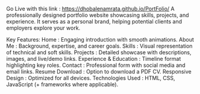 Go Live with this link : https://dhobalenamrata.github.io/PortFolio/
A professionally designed portfolio website showcasing skills, projects, and experience. It serves as a personal brand, helping potential clients and employers explore your work.

Key Features:
  Home                    : Engaging introduction with smooth animations.
  About Me                : Background, expertise, and career goals.
  Skills                  : Visual representation of technical and soft skills.
  Projects                : Detailed showcase with descriptions, images, and live/demo links.
  Experience & Education  : Timeline format highlighting key roles.
  Contact                 : Professional form with social media and email links.
  Resume Download         : Option to download a PDF CV.
  Responsive Design       : Optimized for all devices.
  Technologies Used       : HTML, CSS, JavaScript (+ frameworks where applicable).
